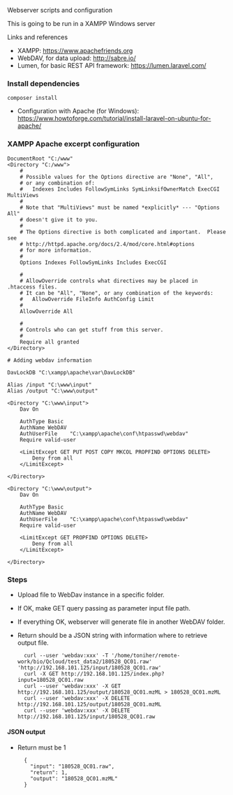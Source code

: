 Webserver scripts and configuration

This is going to be run in a XAMPP Windows server

Links and references

* XAMPP: https://www.apachefriends.org
* WebDAV, for data upload: http://sabre.io/
* Lumen, for basic REST API framework: https://lumen.laravel.com/

### Install dependencies

    composer install


* Configuration with Apache (for Windows): https://www.howtoforge.com/tutorial/install-laravel-on-ubuntu-for-apache/

### XAMPP Apache excerpt configuration

    DocumentRoot "C:/www"
    <Directory "C:/www">
        #
        # Possible values for the Options directive are "None", "All",
        # or any combination of:
        #   Indexes Includes FollowSymLinks SymLinksifOwnerMatch ExecCGI MultiViews
        #
        # Note that "MultiViews" must be named *explicitly* --- "Options All"
        # doesn't give it to you.
        #
        # The Options directive is both complicated and important.  Please see
        # http://httpd.apache.org/docs/2.4/mod/core.html#options
        # for more information.
        #
        Options Indexes FollowSymLinks Includes ExecCGI

        #
        # AllowOverride controls what directives may be placed in .htaccess files.
        # It can be "All", "None", or any combination of the keywords:
        #   AllowOverride FileInfo AuthConfig Limit
        #
        AllowOverride All

        #
        # Controls who can get stuff from this server.
        #
        Require all granted
    </Directory>

    # Adding webdav information

    DavLockDB "C:\xampp\apache\var\DavLockDB"

    Alias /input "C:\www\input"
    Alias /output "C:\www\output"

    <Directory "C:\www\input">
        Dav On

        AuthType Basic
        AuthName WebDAV
        AuthUserFile	"C:\xampp\apache\conf\htpasswd\webdav"
        Require valid-user

        <LimitExcept GET PUT POST COPY MKCOL PROPFIND OPTIONS DELETE>
            Deny from all
        </LimitExcept>

    </Directory>

    <Directory "C:\www\output">
        Dav On

        AuthType Basic
        AuthName WebDAV
        AuthUserFile	"C:\xampp\apache\conf\htpasswd\webdav"
        Require valid-user

        <LimitExcept GET PROPFIND OPTIONS DELETE>
            Deny from all
        </LimitExcept>

    </Directory>

### Steps

* Upload file to WebDav instance in a specific folder.
* If OK, make GET query passing as parameter input file path.
* If everything OK, webserver will generate file in another WebDAV folder.
* Return should be a JSON string with information where to retrieve output file.


        curl --user 'webdav:xxx' -T '/home/toniher/remote-work/bio/Qcloud/test_data2/180528_QC01.raw' 'http://192.168.101.125/input/180528_QC01.raw'
        curl -X GET http://192.168.101.125/index.php?input=180528_QC01.raw
        curl --user 'webdav:xxx' -X GET http://192.168.101.125/output/180528_QC01.mzML > 180528_QC01.mzML
        curl --user 'webdav:xxx' -X DELETE http://192.168.101.125/output/180528_QC01.mzML
        curl --user 'webdav:xxx' -X DELETE http://192.168.101.125/input/180528_QC01.raw


#### JSON output

* Return must be 1

        {
          "input": "180528_QC01.raw",
          "return": 1,
          "output": "180528_QC01.mzML"
        }
